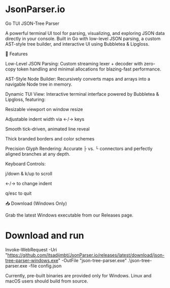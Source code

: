 ﻿# JsonParser.io
Go TUI JSON-Tree Parser

A powerful terminal UI tool for parsing, visualizing, and exploring JSON data directly in your console. Built in Go with low-level JSON parsing, a custom AST-style tree builder, and interactive UI using Bubbletea & Lipgloss.

🚀 Features

Low-Level JSON Parsing: Custom streaming lexer + decoder with zero-copy token handling and minimal allocations for blazing-fast performance.

AST-Style Node Builder: Recursively converts maps and arrays into a navigable Node tree in memory.

Dynamic TUI View: Interactive terminal interface powered by Bubbletea & Lipgloss, featuring:

Resizable viewport on window resize

Adjustable indent width via ←/→ keys

Smooth tick-driven, animated line reveal

Thick branded borders and color schemes

Precision Glyph Rendering: Accurate ├ vs. └ connectors and perfectly aligned branches at any depth.

Keyboard Controls:

j/down & k/up to scroll

←/→ to change indent

q/esc to quit

📥 Download (Windows Only)

Grab the latest Windows executable from our Releases page.
# Download and run
Invoke-WebRequest -Uri "https://github.com/itsadijmbt/JsonParser.io/releases/latest/download/json-tree-parser-windows.exe" -OutFile "json-tree-parser.exe"
.\\json-tree-parser.exe -file config.json

Currently, pre-built binaries are provided only for Windows. Linux and macOS users should build from source.


